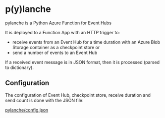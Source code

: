 # p(y)lanche

pylanche is a Python Azure Function for Event Hubs

It is deployed to a Function App with an HTTP trigger to:

* receive events from an Event Hub for a time duration with an Azure Blob Storage container as a checkpoint store or
* send a number of events to an Event Hub

If a received event message is in JSON format, then it is processed (parsed to dictionary).

## Configuration

The configuration of Event Hub, checkpoint store, receive duration and send count is done with the JSON file:

[pylanche/config.json](https://github.com/konstantinosalatzas/pylanche/blob/main/pylanche/config_template.json)